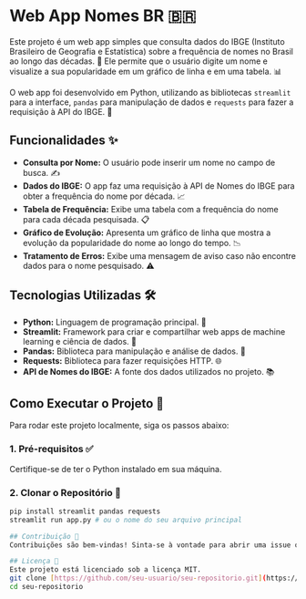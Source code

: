 # Web App Nomes BR 🇧🇷

Este projeto é um web app simples que consulta dados do IBGE (Instituto Brasileiro de Geografia e Estatística) sobre a frequência de nomes no Brasil ao longo das décadas. 🔎 Ele permite que o usuário digite um nome e visualize a sua popularidade em um gráfico de linha e em uma tabela. 📊

O web app foi desenvolvido em Python, utilizando as bibliotecas `streamlit` para a interface, `pandas` para manipulação de dados e `requests` para fazer a requisição à API do IBGE. 🐍

## Funcionalidades ✨

- **Consulta por Nome:** O usuário pode inserir um nome no campo de busca. ✍️
- **Dados do IBGE:** O app faz uma requisição à API de Nomes do IBGE para obter a frequência do nome por década. 📈
- **Tabela de Frequência:** Exibe uma tabela com a frequência do nome para cada década pesquisada. 📋
- **Gráfico de Evolução:** Apresenta um gráfico de linha que mostra a evolução da popularidade do nome ao longo do tempo. 📉
- **Tratamento de Erros:** Exibe uma mensagem de aviso caso não encontre dados para o nome pesquisado. ⚠️

## Tecnologias Utilizadas 🛠️

- **Python:** Linguagem de programação principal. 🐍
- **Streamlit:** Framework para criar e compartilhar web apps de machine learning e ciência de dados. 🎈
- **Pandas:** Biblioteca para manipulação e análise de dados. 🐼
- **Requests:** Biblioteca para fazer requisições HTTP. 🌐
- **API de Nomes do IBGE:** A fonte dos dados utilizados no projeto. 📚

## Como Executar o Projeto 🚀

Para rodar este projeto localmente, siga os passos abaixo:

### 1. Pré-requisitos ✅

Certifique-se de ter o Python instalado em sua máquina.

### 2. Clonar o Repositório 📂

```bash
pip install streamlit pandas requests
streamlit run app.py # ou o nome do seu arquivo principal

## Contribuição 🤝
Contribuições são bem-vindas! Sinta-se à vontade para abrir uma issue ou enviar um pull request se encontrar um bug ou tiver uma sugestão de melhoria. 💡

## Licença 📜
Este projeto está licenciado sob a licença MIT.
git clone [https://github.com/seu-usuario/seu-repositorio.git](https://github.com/seu-usuario/seu-repositorio.git)
cd seu-repositorio
